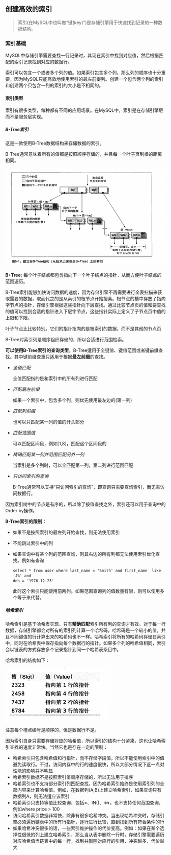 ## 创建高效的索引

> 索引(在MySQL中也叫做“键(key)”)是存储引擎用于快速找到记录的一种数据结构。



### 索引基础

MySQL中存储引擎需要查找一行记录时，其现在索引中找到对应值，然后根据匹配的索引记录找到对应的数据行。

索引可以包含一个或者多个列的值。如果索引包含多个列，那么列的顺序也十分重要，因为MySQL只能高效地使用索引的最左前缀列。创建一个包含两个列的索引和创建两个只包含一列的索引的大小是不相同的。



#### 索引类型

索引有很多类型，每种都有不同的应用场景。在MySQL中，索引是在存储引擎层而不是服务层实现。

##### B-Tree索引

这是一款使用B-Tree数据结构来存储数据的索引。

B-Tree通常意味着所有的值都是按照顺序存储的，并且每一个叶子页到根的距离相同。

![image-20190719174653554](assets/image-20190719174653554.png)

**B+Tree:** 每个叶子结点都包含指向下一个叶子结点的指针，从而方便叶子结点的范围遍历。

B-Tree索引能够加快访问数据的速度，因为存储引擎不再需要进行全表扫描来获取需要的数据，取而代之的是从索引的根节点开始搜素。根节点的槽中存放了指向字节点的指针，存储引擎根据这些指针向下层查找。通过比较节点页的值和要查找的值可以找到合适的指针进入下层字节点，这些指针实际上定义了子节点页中值的上限和下限。

叶子节点比比较特别。它们的指针指向的是被索引的数据，而不是其他的节点页

B-Tree对索引列是顺序组织存储的，所以合适进行范围检索。

**可以使用B-Tree索引的查询类型**。B-Tree适用于全键值、键值范围或者键前缀查找。其中键前缀查重只适用于根据**最左前缀**的查找。

- *全值匹配*

  全值匹配指的是和索引中的所有列进行匹配

- *匹配最左前缀*

  如果一个索引中，包含多个列，则优先使用最左边的(第一列)

- *匹配列前缀*

  也可以只匹配某一列的值的开头部分

- *匹配范围值*

  可以匹配区间段，例如[1,8]，匹配这个区间段的

- *精确匹配某一列并范围匹配另外一列*

  当索引是多个列时，可以全匹配第一列，第二列进行范围匹配

- *只访问索引的查询*

  B-Tree通常可以支持“只访问索引的查询”，即查询只需要查询索引，而无需访问数据行。

因为索引树中的节点是有序的，所以除了按值查找之外，索引还可以用于查询中的Order by操作。

**B-Tree索引的限制：**

- 如果不是按照索引的最左列开始查找，则无法使用索引

- 不能跳过索引中的列

- 如果查询中有某个列的范围查询，则其右边的所有列都无法使用索引优化查找。例如有查询

  ```mysql
  select * from user where last_name = 'Smith' and first_name  like 'J%' and 
  dob = '1976-12-23'
  ```

  此时这个索引只能使用前两列。如果范围查询列的值数量有限，则可以使用多个等于来代替。

##### 哈希索引

哈希索引是基于哈希表实现，只有**精确匹配**索引所有列的查询才有效。对于每一行数据，存储引擎都会对所有的索引列计算一个哈希码，哈希码是一个较小的值，并且不同键值的行计算出来的哈希码也不一样。哈希索引将所有的哈希码存储在索引中，同时在哈希表中保存指向每个数据行的指针。如果多个列的哈希值相同，索引会以链表的方式存放多个记录指针到同一个哈希表条目中。

哈希索引的结构如下：

![image-20190719182052814](assets/image-20190719182052814.png)

注意每个槽点编号是顺序的，但是数据行不是。

因为索引自身只需要存储对应的哈希值，所以索引的结构十分紧凑，这也让哈希索引查找的速度非常快。当然它也是存在一定的限制：

- 哈希索引只包含哈希值和行指针，而不存储字段值，所以不能使用索引中的值避免读取行。不过，访问内存中的行的速度很快，所以大部分情况下这一点对性能的影响并不明显
- 哈希索引数据不是按照索引值顺序存储的，所以无法用于排序
- 哈希索引也不支持部分索引列匹配查找，因为哈希索引始终是使用索引列的全部内容来计算哈希值。例如，在数据列(A,B)上建立哈希索引，如果查询只有数据列A，则无法适应该索引
- 哈希索引只支持等值比较查询，包括=、IN()、<=>。也不支持任何范围查询，例如where price > 100
- 访问哈希索引数据非常快，除非有很多哈希冲突。当出现哈希冲突时，存储引擎必须遍历链表中的所有行指针，逐行进行比较，直到找到所有符合条件的行
- 如果哈希冲突很多的话，一些索引维护操作的代价变高。例如：如果在某个选择性很低的列上建立哈希索引，那么当从表中删除一行时，存储引擎需要遍历对应哈希值当链表中的每一行，找到并删除对应行的引用，冲突越多，代价越大







